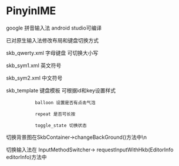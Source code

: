 # PinyinIME
google 拼音输入法 android studio可编译

已对原生输入法修改布局和键盘切换方式

skb_qwerty.xml 字母键盘 可切换大小写

skb_sym1.xml   英文符号

skb_sym2.xml   中文符号

skb_template   键盘模板 可根据id和key设置样式

               balloon 设置是否有点击气泡
               
               repeat 是否可长按
               
               toggle_state 切换状态
              
切换背景图在SkbContainer->changeBackGround()方法中\n

切换输入法在 InputMethodSwitcher-> requestInputWithHkb(EditorInfo editorInfo)方法中